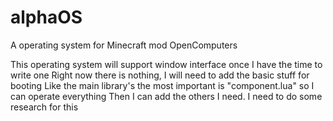 # alphaOS
A operating system for Minecraft mod OpenComputers 

This operating system will support window interface once I have the time to write one
Right now there is nothing, I will need to add the basic stuff for booting
Like the main library's the most important is "component.lua" so I can operate everything 
Then I can add the others I need. I need to do some research for this
